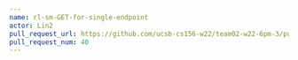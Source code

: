 ```yaml
---
name: rl-sm-GET-for-single-endpoint
actor: Lin2
pull_request_url: https://github.com/ucsb-cs156-w22/team02-w22-6pm-3/pull/40
pull_request_num: 40
---
```

